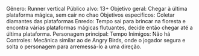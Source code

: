 Gênero: Runner vertical
Público alvo: 13+
Objetivo geral: Chegar à última plataforma mágica, sem cair no chao
Objetivos especificos: Coletar diamantes das plataformas
Enredo: Tempo sai para brincar na floresta e encontra várias plataformas mágicas flutuantes, decide então chegar até a última plataforma.
Personagem principal: Tempo
Inimigos: Não há
Controles: Mecânica similar ao de Angry Birds, onde o jogador segura e solta o personagem para arremessá-lo a uma direção.
